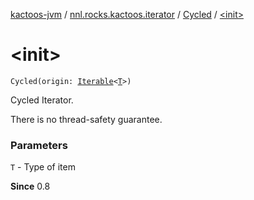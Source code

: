 [kactoos-jvm](../../index.md) / [nnl.rocks.kactoos.iterator](../index.md) / [Cycled](index.md) / [&lt;init&gt;](./-init-.md)

# &lt;init&gt;

`Cycled(origin: `[`Iterable`](https://kotlinlang.org/api/latest/jvm/stdlib/kotlin.collections/-iterable/index.html)`<`[`T`](index.md#T)`>)`

Cycled Iterator.

There is no thread-safety guarantee.

### Parameters

`T` - Type of item

**Since**
0.8

